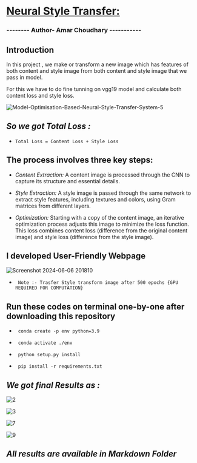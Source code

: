 # <u><b>Neural Style Transfer:</b></u>
<h3> -------- Author- Amar Choudhary ----------- </h3>

## Introduction
In this project , we make or transform a new image which has features of both content and style image from both content and style image that we pass in model. 

For this we have to do fine tunning on vgg19 model and calculate both content loss and style loss.

![Model-Optimisation-Based-Neural-Style-Transfer-System-5](https://github.com/AmarBackInField/NeuralStyleTransfer-v1.0/assets/126746349/c760e16b-0ad8-4afb-a8e2-4ffc2bada5f8)

## *So we got Total Loss :*

*     Total Loss = Content Loss + Style Loss


## The process involves three key steps:

* *Content Extraction:* A content image is processed through the CNN to capture its structure and essential details.

* *Style Extraction:* A style image is passed through the same network to extract style features, including textures and colors, using Gram matrices from different layers.

* *Optimization:* Starting with a copy of the content image, an iterative optimization process adjusts this image to minimize the loss function. This loss combines content loss (difference from the original content image) and style loss (difference from the style image).


##  I developed User-Friendly Webpage 


![Screenshot 2024-06-06 201810](https://github.com/AmarBackInField/NeuralStyleTransfer-v1.0/assets/126746349/30cb3de1-48f5-43eb-8b8a-259822e4327b)


*      Note :- Trasfer Style transform image after 500 epochs {GPU REQUIRED FOR COMPUTATION}

 

## Run these codes on terminal one-by-one after downloading this repository

*      conda create -p env python=3.9
*      conda activate ./env
*      python setup.py install
*      pip install -r requirements.txt

## <i>We got final Results as :</i>


![2](https://github.com/AmarBackInField/NeuralStyleTransfer-v1.0/assets/126746349/87e98a74-9f8e-4aa6-b3f5-c80bd9c0cf71)

![3](https://github.com/AmarBackInField/NeuralStyleTransfer-v1.0/assets/126746349/2c63164b-c53a-441f-ba09-def9c67e0cdd)

![7](https://github.com/AmarBackInField/NeuralStyleTransfer-v1.0/assets/126746349/3803131e-996f-4f5f-b3b1-f4d2c213a76a)

![9](https://github.com/AmarBackInField/NeuralStyleTransfer-v1.0/assets/126746349/9dc3fc70-7a7b-466f-be36-fdbc101b19c7)

 ## *All results are available in Markdown Folder*



